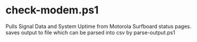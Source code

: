 # check-modem.ps1

Pulls Signal Data and System Uptime from Motorola Surfboard status pages.
saves output to file which can be parsed into csv by parse-output.ps1
